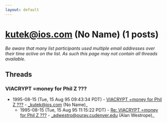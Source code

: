 ```yaml
---
layout: default
---
```


# kutek@ios.com (No Name) (1 posts)

_Be aware that many list participants used multiple email addresses over their time active on the list. As such this page may not contain all threads available._

## Threads

### VIACRYPT =money for Phil Z ???
+ 1995-08-15 (Tue, 15 Aug 95 09:43:34 PDT) - [VIACRYPT =money for Phil Z ???](/archive/1995/08/bab25d72983b951eeb9fc78a1079e1df1a24f006301cf05a9e1e0e6820a0720a) - _kutek@ios.com (No Name)_
  + 1995-08-15 (Tue, 15 Aug 95 11:15:22 PDT) - [Re: VIACRYPT =money for Phil Z ???](/archive/1995/08/8df2882cc3fb2ee2c88f35a8c92f88ba229667248cd9b81910ea663694ec0020) - _adwestro@ouray.cudenver.edu (Alan Westrope)_


